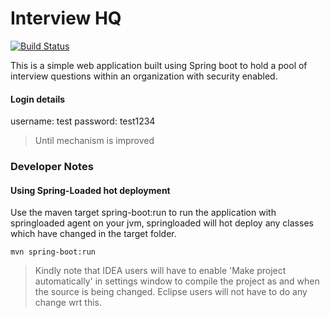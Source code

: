 # Interview HQ
[![Build Status](https://travis-ci.org/hashd/interview-hq.svg?branch=master)](https://travis-ci.org/hashd/interview-hq)

This is a simple web application built using Spring boot to hold a pool of interview questions within an organization with security enabled.

#### Login details
username: test
password: test1234

> Until mechanism is improved

### Developer Notes

#### Using Spring-Loaded hot deployment
Use the maven target spring-boot:run to run the application with springloaded agent on your jvm, springloaded will hot deploy any classes which have changed in the target folder.

```
mvn spring-boot:run
```

> Kindly note that IDEA users will have to enable 'Make project automatically' in settings window to compile the project as and when the source is being changed. Eclipse users will not have to do any change wrt this.
